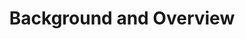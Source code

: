 ---
title: Background and Overview
order-number: 2
research-title: Synthesis of Literature Relevant to Roundabout Signalization to Provide Pedestrian Access
status: completed
year-completed: 2007
topic: Public Rights-of-Way
---